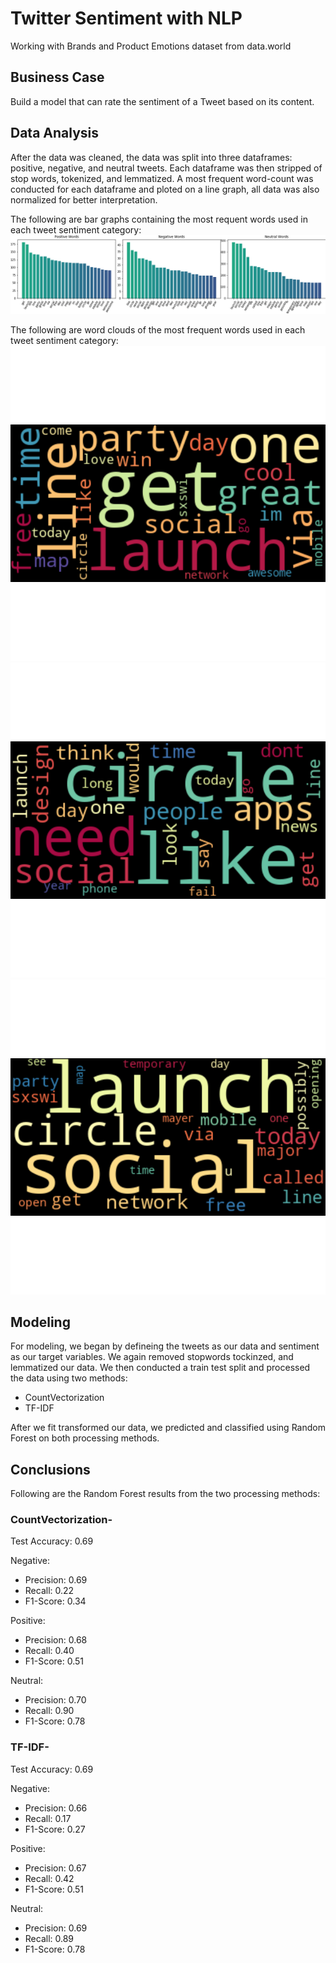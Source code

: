 # Twitter Sentiment with NLP

Working with Brands and Product Emotions dataset from data.world

## Business Case

Build a model that can rate the sentiment of a Tweet based on its content.

## Data Analysis

After the data was cleaned, the data was split into three dataframes: positive, negative, and neutral tweets. Each dataframe was then stripped of stop words, tokenized, and lemmatized. A most frequent word-count was conducted for each dataframe and ploted on a line graph, all data was also normalized for better interpretation. 

The following are bar graphs containing the most requent words used in each tweet sentiment category:
![bar-graph](/Figures/word_count_bar_graphs.png)

The following are word clouds of the most frequent words used in each tweet sentiment category:
![word-cloud](/Figures/positive_wordcloud.png)
![word-cloud](/Figures/negative_wordcloud.png)
![word-cloud](/Figures/neutral_wordcloud.png)

## Modeling

For modeling, we began by defineing the tweets as our data and sentiment as our target variables. We again removed stopwords tockinzed, and lemmatized our data. We then conducted a train test split and processed the data using two methods:

- CountVectorization
- TF-IDF

After we fit transformed our data, we predicted and classified using Random Forest on both processing methods.

## Conclusions

Following are the Random Forest results from the two processing methods:

### CountVectorization-
Test Accuracy: 0.69

Negative:
- Precision: 0.69
- Recall: 0.22
- F1-Score: 0.34

Positive:
- Precision: 0.68
- Recall: 0.40
- F1-Score: 0.51

Neutral:
- Precision: 0.70
- Recall: 0.90
- F1-Score: 0.78

### TF-IDF-
Test Accuracy: 0.69

Negative:
- Precision: 0.66
- Recall: 0.17
- F1-Score: 0.27

Positive:
- Precision: 0.67
- Recall: 0.42
- F1-Score: 0.51

Neutral:
- Precision: 0.69
- Recall: 0.89
- F1-Score: 0.78

